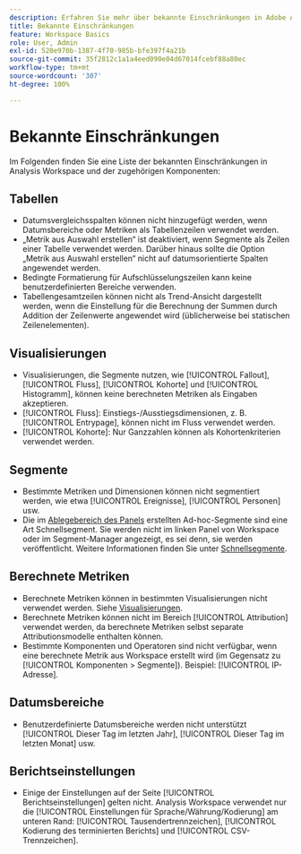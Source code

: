 ```yaml
---
description: Erfahren Sie mehr über bekannte Einschränkungen in Adobe Analysis Workspace und den zugehörigen Komponenten.
title: Bekannte Einschränkungen
feature: Workspace Basics
role: User, Admin
exl-id: 520e970b-1387-4f70-985b-bfe397f4a21b
source-git-commit: 35f2812c1a1a4eed090e04d67014fcebf88a80ec
workflow-type: tm+mt
source-wordcount: '307'
ht-degree: 100%

---
```


# Bekannte Einschränkungen

Im Folgenden finden Sie eine Liste der bekannten Einschränkungen in Analysis Workspace und der zugehörigen Komponenten:

## Tabellen

* Datumsvergleichsspalten können nicht hinzugefügt werden, wenn Datumsbereiche oder Metriken als Tabellenzeilen verwendet werden.
* „Metrik aus Auswahl erstellen“ ist deaktiviert, wenn Segmente als Zeilen einer Tabelle verwendet werden. Darüber hinaus sollte die Option „Metrik aus Auswahl erstellen“ nicht auf datumsorientierte Spalten angewendet werden.
* Bedingte Formatierung für Aufschlüsselungszeilen kann keine benutzerdefinierten Bereiche verwenden.
* Tabellengesamtzeilen können nicht als Trend-Ansicht dargestellt werden, wenn die Einstellung für die Berechnung der Summen durch Addition der Zeilenwerte angewendet wird (üblicherweise bei statischen Zeilenelementen).

## Visualisierungen

* Visualisierungen, die Segmente nutzen, wie [!UICONTROL Fallout], [!UICONTROL Fluss], [!UICONTROL Kohorte] und [!UICONTROL Histogramm], können keine berechneten Metriken als Eingaben akzeptieren.
* [!UICONTROL Fluss]: Einstiegs-/Ausstiegsdimensionen, z. B. [!UICONTROL Entrypage], können nicht im Fluss verwendet werden.
* [!UICONTROL Kohorte]: Nur Ganzzahlen können als Kohortenkriterien verwendet werden.

## Segmente

* Bestimmte Metriken und Dimensionen können nicht segmentiert werden, wie etwa [!UICONTROL Ereignisse], [!UICONTROL Personen] usw.
* Die im [Ablegebereich des Panels](/help/analyze/analysis-workspace/c-panels/panels.md) erstellten Ad-hoc-Segmente sind eine Art Schnellsegment. Sie werden nicht im linken Panel von Workspace oder im Segment-Manager angezeigt, es sei denn, sie werden veröffentlicht. Weitere Informationen finden Sie unter [Schnellsegmente](/help/components/segmentation/segmentation-workflow/seg-quick.md).

## Berechnete Metriken

* Berechnete Metriken können in bestimmten Visualisierungen nicht verwendet werden. Siehe [Visualisierungen](#visualizations).
* Berechnete Metriken können nicht im Bereich [!UICONTROL Attribution] verwendet werden, da berechnete Metriken selbst separate Attributionsmodelle enthalten können.
* Bestimmte Komponenten und Operatoren sind nicht verfügbar, wenn eine berechnete Metrik aus Workspace erstellt wird (im Gegensatz zu [!UICONTROL Komponenten > Segmente]). Beispiel: [!UICONTROL IP-Adresse].

## Datumsbereiche

* Benutzerdefinierte Datumsbereiche werden nicht unterstützt [!UICONTROL Dieser Tag im letzten Jahr], [!UICONTROL Dieser Tag im letzten Monat] usw.


## Berichtseinstellungen

* Einige der Einstellungen auf der Seite [!UICONTROL Berichtseinstellungen] gelten nicht. Analysis Workspace verwendet nur die [!UICONTROL Einstellungen für Sprache/Währung/Kodierung] am unteren Rand: [!UICONTROL Tausendertrennzeichen], [!UICONTROL Kodierung des terminierten Berichts] und [!UICONTROL CSV-Trennzeichen].



<!--
# Known limitations in Analysis Workspace 

Here is a list of known limitations in Analysis Workspace and its related components:

## Tables

* Date comparison columns cannot be added when either date ranges or metrics are used as rows of a table.
* Create metric from selection is disabled when segments are used as rows of a table. Additionally, Create metric from selection should not be applied to date-aligned columns.
* Conditional formatting for breakdown rows cannot use custom ranges.
* Table total rows cannot be trended when Calculate totals by summing the row values setting is applied (typically used with Static row items).
* [!UICONTROL Contribution Analysis] can be run at the [!UICONTROL daily] granularity _only_. It cannot be run against [!UICONTROL hourly], [!UICONTROL weekly], etc., data.

## Visualizations

* Visualizations that leverage segmentation, such as [!UICONTROL Fallout], [!UICONTROL Flow], [!UICONTROL Cohort], and [!UICONTROL Histogram], cannot accept calculated metrics as inputs.
* [!UICONTROL Flow]: Entry/Exit dimensions, e.g. [!UICONTROL Entry page], cannot be used in Flow.
* [!UICONTROL Cohort]: Non-integers cannot be used as Cohort criteria.

## Panels

* Segment Comparison: The [!UICONTROL Everyone Else] segment does not get created if a segment template is used in the initial drop zone.

## Components > Segments

* Certain metrics and dimensions are not segmentable, such as [!UICONTROL Occurrences], [!UICONTROL Unique Visitors], etc.
* Adhoc segments created in the [panel dropzone](https://experienceleague.adobe.com/docs/analytics/analyze/analysis-workspace/panels/panels.html?lang=de) are a type of quick filter. They do not appear in the left rail of Workspace or the Segment component manager unless they are made public. For more information, see [Quick segments](/help/analyze/analysis-workspace/components/segments/quick-segments.md).

## Components > Calculated Metrics

* Calculated metrics cannot be used in certain visualizations. See 'Visualizations' above.
* Calculated metrics cannot be used in the [!UICONTROL Attribution] panel, since calculated metrics themselves can include separate attribution models.
* Certain components and operators are unavailable if a calculated metric is created from Workspace (as opposed to being created from [!UICONTROL Components > Segments]). For example, [!UICONTROL IP Address].

## Components > Date Ranges

* Custom date ranges do not support [!UICONTROL This day last year], [!UICONTROL This day last month], etc.

## Components > Virtual Reports Suites

* When report time processing is enabled, certain components are not supported. For a full list, see [Report Time Processing](/help/components/vrs/vrs-report-time-processing.md).

## Components > All components > Report settings

* Some of the settings on the [!UICONTROL Report Settings] page do not apply. Analysis Workspace uses only the [!UICONTROL Language/Currency/Encoding] settings at the bottom: [!UICONTROL Thousands separator], [!UICONTROL Scheduled Report Encoding], and [!UICONTROL CSV Separator Character].

## Attribution

* A subset of metrics is not supported in [!UICONTROL Attribution]. For a full list, see the [Attribution FAQ](/help/analyze/analysis-workspace/attribution/faq.md).
-->

